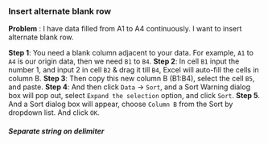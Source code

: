 
### Insert alternate blank row

**Problem** : I have data filled from A1 to A4 continuously. I want to insert alternate blank row.

**Step 1**: You need a blank column adjacent to your data. For example, `A1` to `A4` is our origin data, then we need `B1` to `B4`.
**Step 2**: In cell `B1` input the number 1, and input 2 in cell `B2` & drag it till `B4`, Excel will auto-fill the cells in column B.
**Step 3**: Then copy this new column B (B1:B4), select the cell `B5`, and paste.
**Step 4**: And then click `Data` -> `Sort`, and a Sort Warning dialog box will pop out, select `Expand the selection` option, and click `Sort`.
**Step 5**. And a Sort dialog box will appear, choose `Column B` from the Sort by dropdown list. And click `OK`.

##### Separate string on delimiter



